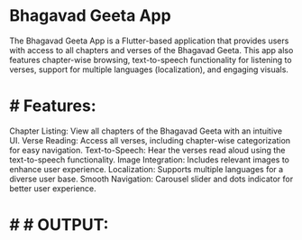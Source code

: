 # Bhagavad Geeta App

The Bhagavad Geeta App is a Flutter-based application that provides users with access to all chapters and verses of the Bhagavad Geeta.
This app also features chapter-wise browsing, text-to-speech functionality for listening to verses, support for multiple languages (localization), and engaging visuals.

# # Features:
Chapter Listing: View all chapters of the Bhagavad Geeta with an intuitive UI.
Verse Reading: Access all verses, including chapter-wise categorization for easy navigation.
Text-to-Speech: Hear the verses read aloud using the text-to-speech functionality.
Image Integration: Includes relevant images to enhance user experience.
Localization: Supports multiple languages for a diverse user base.
Smooth Navigation: Carousel slider and dots indicator for better user experience.

# # # OUTPUT:

